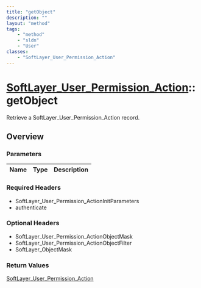 ```yaml
---
title: "getObject"
description: ""
layout: "method"
tags:
    - "method"
    - "sldn"
    - "User"
classes:
    - "SoftLayer_User_Permission_Action"
---
```

# [SoftLayer_User_Permission_Action](/reference/services/SoftLayer_User_Permission_Action)::getObject

Retrieve a SoftLayer_User_Permission_Action record.


## Overview 


### Parameters 
|Name | Type | Description |
| --- | --- | --- |


### Required Headers
* SoftLayer_User_Permission_ActionInitParameters
* authenticate

### Optional Headers
* SoftLayer_User_Permission_ActionObjectMask
* SoftLayer_User_Permission_ActionObjectFilter
* SoftLayer_ObjectMask

### Return Values
<a href='/reference/datatypes/SoftLayer_User_Permission_Action'>SoftLayer_User_Permission_Action </a>

